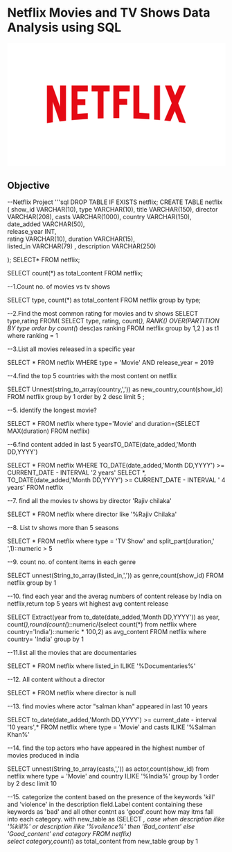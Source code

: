 # Netflix Movies and TV Shows Data Analysis using SQL
![](https://github.com/suhaniithape/netflix_sql_project/blob/main/Logos-Readability-Netflix-logo.png)

## Objective

--Netflix Project
'''sql
DROP TABLE IF EXISTS netflix; 
CREATE TABLE netflix
(
    show_id VARCHAR(10),
    type VARCHAR(10),
    title VARCHAR(150),
    director VARCHAR(208),
    casts VARCHAR(1000),
    country	VARCHAR(150),
    date_added  VARCHAR(50),	
    release_year INT,	
    rating VARCHAR(10),
	duration VARCHAR(15),	
    listed_in  VARCHAR(79)	,
    description  VARCHAR(250)	

);
SELECT* FROM netflix;


SELECT count(*) as total_content FROM netflix;

--1.Count no. of movies vs tv shows

SELECT type, count(*) as total_content FROM netflix group by type;

--2.Find the most common rating for movies and tv shows
SELECT type,rating FROM(
SELECT type, rating, count(*), RANK() OVER(PARTITION BY type order by count(*) desc)as ranking FROM netflix group by 1,2 ) as t1 where ranking = 1

--3.List all movies released in a specific year

SELECT * FROM netflix WHERE type = 'Movie' AND release_year = 2019

--4.find the top 5 countries with the most content on netflix 

SELECT Unnest(string_to_array(country,',')) as new_country,count(show_id) FROM netflix group by 1 order by 2 desc limit 5 ;

--5. identify the longest movie?

SELECT * FROM netflix where type='Movie' and duration=(SELECT MAX(duration) FROM netflix) 

--6.find content added in last 5 yearsTO_DATE(date_added,'Month DD,YYYY')

SELECT * FROM netflix WHERE TO_DATE(date_added,'Month DD,YYYY') >= CURRENT_DATE - INTERVAL '2 years' 
SELECT *,  TO_DATE(date_added,'Month DD,YYYY') >= CURRENT_DATE - INTERVAL ' 4 years' FROM netflix

--7. find all the movies tv shows by director 'Rajiv chilaka'

SELECT * FROM netflix where director like '%Rajiv Chilaka'

--8. List tv shows more than 5 seasons

SELECT *   FROM netflix where type = 'TV Show' and split_part(duration,' ',1)::numeric > 5

--9. count no. of content items in each genre

SELECT unnest(String_to_array(listed_in,',')) as genre,count(show_id) FROM netflix group by 1

--10. find each year and the averag numbers of content release by India on netflix,return top 5 years wit highest avg content release

SELECT Extract(year from to_date(date_added,'Month DD,YYYY')) as year, count(*),round(count(*)::numeric/(select count(*) from netflix where country='India')::numeric * 100,2) as avg_content FROM netflix where country= 'India' group by 1


--11.list all the movies that are documentaries

SELECT * FROM netflix where listed_in ILIKE '%Documentaries%'

--12. All content without a director

SELECT * FROM netflix where director is null

--13. find movies where actor "salman khan" appeared in last 10 years

SELECT to_date(date_added,'Month DD,YYYY') >= current_date - interval '10 years',* FROM netflix where type = 'Movie' and casts ILIKE '%Salman Khan%'

--14. find the top actors who have appeared in the highest number of movies produced in india

SELECT unnest(String_to_array(casts,',')) as actor,count(show_id) from netflix where type = 'Movie' and country ILIKE '%India%' group by 1 order by 2 desc limit 10 

--15. categorize the content based on the presence of the keywords 'kill' and 'violence' in the description field.Label content containing these keywords as 'bad' and all other contnt as 'good'.count how may itms fall into each category.
with new_table as
(SELECT *, case when description ilike '%kill%' or description ilike '%voilence%' then 'Bad_content' else 'Good_content' end category FROM netflix)   
select category,count(*) as total_content from new_table group by 1






























